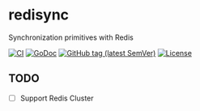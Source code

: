# redisync
Synchronization primitives with Redis

[![CI](https://github.com/izumin5210/redisync/workflows/CI/badge.svg)](https://github.com/izumin5210/redisync/actions?workflow=CI)
[![GoDoc](https://godoc.org/github.com/izumin5210/redisync?status.svg)](https://godoc.org/github.com/izumin5210/redisync)
[![GitHub tag (latest SemVer)](https://img.shields.io/github/v/tag/izumin5210/redisync)](https://github.com/izumin5210/redisync/releases)
[![License](https://img.shields.io/github/license/izumin5210/redisync)](./LICENSE)

## TODO

- [ ] Support Redis Cluster
